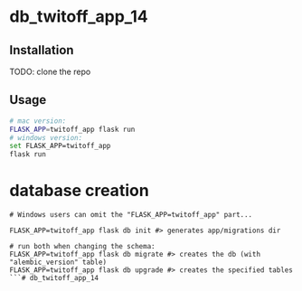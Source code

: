 # db_twitoff_app_14

## Installation
TODO: clone the repo
## Usage
```sh
# mac version:
FLASK_APP=twitoff_app flask run
# windows version:
set FLASK_APP=twitoff_app
flask run
```

# database creation
```
# Windows users can omit the "FLASK_APP=twitoff_app" part...

FLASK_APP=twitoff_app flask db init #> generates app/migrations dir

# run both when changing the schema:
FLASK_APP=twitoff_app flask db migrate #> creates the db (with "alembic_version" table)
FLASK_APP=twitoff_app flask db upgrade #> creates the specified tables
```# db_twitoff_app_14
